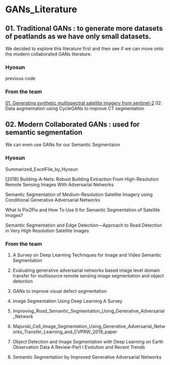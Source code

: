 # GANs_Literature

## 01. Traditional GANs : to generate more datasets of peatlands as we have only small datasets.
We decided to explore this literature first and then see if we can move onto the modern collaborated GANs literature.
### Hyosun
previous code

### From the team
[01. Generating synthetic multispectral satellite imagery from sentinel-2](https://drive.google.com/file/d/1qxEz-iGLrYi46fuOGrmEl-sZnMYauwXU/view?usp=sharing)
02. Data augmentation using CycleGANs to improve CT segmentation

## 02. Modern Collaborated GANs : used for semantic segmentation
We can even use GANs for our Semantic Segmentaion

### Hyosun 
Summarized_ExcelFile_by_Hyosun

[2018] Building-A-Nets: Robust Building Extraction From High-Resolution Remote Sensing Images With Adversarial Networks

Semantic Segmentation of Medium-Resolution Satellite Imagery using Conditional Generative Adversarial Networks

What Is Pix2Pix and How To Use It for Semantic Segmentation of Satellite Images?

Semantic Segmentation and Edge Detection—Approach to Road Detection in Very High Resolution Satellite Images

### From the team
01. A Survey on Deep Learning Techniques for Image and Video Semantic Segmentation

02. Evaluating generative adversarial networks based image level domain transfer for multisource remote sensing image segmentation and object detection

03. GANs to improve visual defect segmentation

04. Image Segmentation Using Deep Learning A Survey

05. Improving_Road_Semantic_Segmentation_Using_Generative_Adversarial_Network

06. Majurski_Cell_Image_Segmentation_Using_Generative_Adversarial_Networks_Transfer_Learning_and_CVPRW_2019_paper

07. Object Detection and Image Segmentation with Deep Learning on Earth Observation Data A Review-Part I Evolution and Recent Trends

08. Semantic Segmentation by Improved Generative Adversarial Networks
